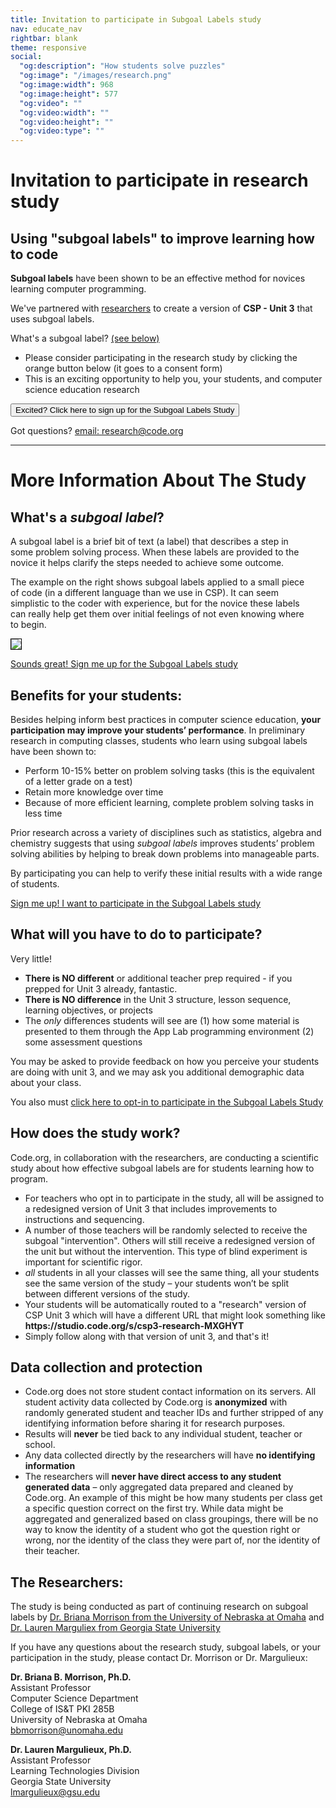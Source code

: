 ```yaml
---
title: Invitation to participate in Subgoal Labels study
nav: educate_nav
rightbar: blank
theme: responsive
social:
  "og:description": "How students solve puzzles"
  "og:image": "/images/research.png"
  "og:image:width": 968
  "og:image:height": 577
  "og:video": ""
  "og:video:width": ""
  "og:video:height": ""
  "og:video:type": ""
---
```


# Invitation to participate in research study


## Using "subgoal labels" to improve learning how to code

**Subgoal labels** have been shown to be an effective method for novices learning computer programming.  

We've partnered with [researchers](#researchers) to create a version of **CSP - Unit 3** that uses subgoal labels.

What's a subgoal label? [(see below)](#whatssubgoal)


* Please consider participating in the research study by clicking the orange button below (it goes to a consent form)
* This is an exciting opportunity to help you, your students, and computer science education research 

[<button>Excited? Click here to sign up for the Subgoal Labels Study</button>](https://studio.code.org/s/subgoal-labels-opt-in/lessons/1/levels/1?viewAs=Student)

Got questions? [email: research@code.org](mailto:research@code.org)

---

# More Information About The Study

<a name="whatssubgoal"> </a>
## What's a *subgoal label*?


<div class="col-66" style="padding-right: 20px;">

<p>A subgoal label is a brief bit of text (a label) that describes a step in some problem solving process. When these labels are provided to the novice it helps clarify the steps needed to achieve some outcome.
</p><p>
The example on the right shows subgoal labels applied to a small piece of code (in a different language than we use in CSP).  It can seem simplistic to the coder with experience, but for the novice these labels can really help get them over initial feelings of not even knowing where to begin. 
</p>
</div>
<div class="col-33">

<img src="/images/fit-300/subgoal.jpg" style="border: solid 1px black">

</div>

<div style="clear: both;"></div>

[Sounds great! Sign me up for the Subgoal Labels study](https://studio.code.org/s/subgoal-labels-opt-in/lessons/1/levels/1?viewAs=Student)


## Benefits for your students:

Besides helping inform best practices in computer science education, **your participation may improve your students’ performance**.  In preliminary research in computing classes, students who learn using subgoal labels have been shown to:

* Perform 10-15% better on problem solving tasks (this is the equivalent of a letter grade on a test)
* Retain more knowledge over time
* Because of more efficient learning, complete problem solving tasks in less time


Prior research across a variety of disciplines such as statistics, algebra and chemistry suggests that using *subgoal labels* improves students’ problem solving abilities by helping to break down problems into manageable parts. 

By participating you can help to verify these initial results with a wide range of students.

[Sign me up! I want to participate in the Subgoal Labels study](https://studio.code.org/s/subgoal-labels-opt-in/lessons/1/levels/1?viewAs=Student)


## What will you have to do to participate?

Very little! 

* **There is NO different** or additional teacher prep required - if you prepped for Unit 3 already, fantastic.
* **There is NO difference** in the Unit 3 structure, lesson sequence, learning objectives, or projects
* The *only* differences students will see are (1) how some material is presented to them through the App Lab programming environment (2) some assessment questions

You may be asked to provide feedback on how you perceive your students are doing with unit 3, and we may ask you additional demographic data about your class.

You also must [click here to opt-in to participate in the Subgoal Labels Study](https://studio.code.org/s/subgoal-labels-opt-in/lessons/1/levels/1?viewAs=Student)

## How does the study work?

Code.org, in collaboration with the researchers, are conducting a scientific study about how effective subgoal labels are for students learning how to program.

* For teachers who opt in to participate in the study, all will be assigned to a redesigned version of Unit 3 that includes improvements to instructions and sequencing.
* A number of those teachers will be randomly selected to receive the subgoal "intervention". Others will still receive a redesigned version of the unit but without the intervention. This type of blind experiment is important for scientific rigor. 
* *all* students in all your classes will see the same thing, all your students see the same version of the study – your students won’t be split between different versions of the study. 
* Your students will be automatically routed to a "research" version of CSP Unit 3 which will have a different URL that might look something like **https:<span>//</span>studio.code.org/s/csp3-research-MXGHYT**
* Simply follow along with that version of unit 3, and that's it!

## Data collection and protection

* Code.org does not store student contact information on its servers. All student activity data collected by Code.org is **anonymized** with randomly generated student and teacher IDs and further stripped of any identifying information before sharing it for research purposes. 
* Results will **never** be tied back to any individual student, teacher or school.  
* Any data collected directly by the researchers will have **no identifying information** 
* The researchers will **never have direct access to any student generated data** – only aggregated data prepared and cleaned by Code.org. An example of this might be how many students per class get a specific question correct on the first try. While data might be aggregated and generalized based on class groupings, there will be no way to know the identity of a student who got the question right or wrong, nor the identity of the class they were part of, nor the identity of their teacher.

<a name="researchers"> </a>
## The Researchers:


The study is being conducted as part of continuing research on subgoal labels by [Dr. Briana Morrison from the University of Nebraska at Omaha](https://www.unomaha.edu/college-of-information-science-and-technology/about/faculty-staff/briana-morrison.php) and [Dr. Lauren Marguliex from Georgia State University](http://education.gsu.edu/profile/lauren-margulieux/)

If you have any questions about the research study, subgoal labels, or your participation in the study, please contact Dr. Morrison or Dr. Margulieux:

**Dr. Briana B. Morrison, Ph.D.** <br>
Assistant Professor <br>
Computer Science Department <br>
College of IS&T PKI 285B <br>
University of Nebraska at Omaha <br>
[bbmorrison@unomaha.edu](mailto:bmorrison@unomaha.edu)


**Dr. Lauren Margulieux, Ph.D.**<br>
Assistant Professor<br>
Learning Technologies Division<br>
Georgia State University<br>
[lmargulieux@gsu.edu](mailto:lmargulieux@gsu.edu)

